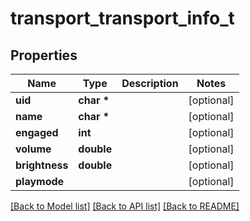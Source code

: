 # transport_transport_info_t

## Properties
Name | Type | Description | Notes
------------ | ------------- | ------------- | -------------
**uid** | **char \*** |  | [optional] 
**name** | **char \*** |  | [optional] 
**engaged** | **int** |  | [optional] 
**volume** | **double** |  | [optional] 
**brightness** | **double** |  | [optional] 
**playmode** |  |  | [optional] 

[[Back to Model list]](../README.md#documentation-for-models) [[Back to API list]](../README.md#documentation-for-api-endpoints) [[Back to README]](../README.md)


